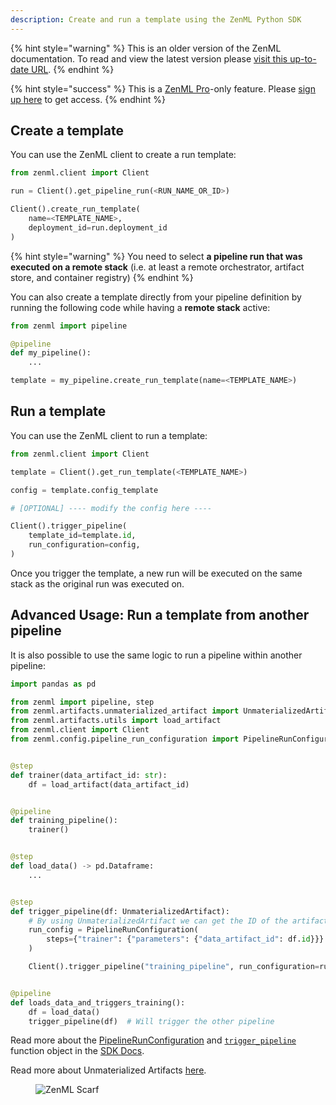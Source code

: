 ```yaml
---
description: Create and run a template using the ZenML Python SDK
---
```


{% hint style="warning" %}
This is an older version of the ZenML documentation. To read and view the latest version please [visit this up-to-date URL](https://docs.zenml.io).
{% endhint %}


{% hint style="success" %}
This is a [ZenML Pro](https://zenml.io/pro)-only feature. Please
[sign up here](https://cloud.zenml.io) to get access.
{% endhint %}

## Create a template

You can use the ZenML client to create a run template:

```python
from zenml.client import Client

run = Client().get_pipeline_run(<RUN_NAME_OR_ID>)

Client().create_run_template(
    name=<TEMPLATE_NAME>,
    deployment_id=run.deployment_id
)
```

{% hint style="warning" %}
You need to select **a pipeline run that was executed on a remote stack** 
(i.e. at least a remote orchestrator, artifact store, and container registry)
{% endhint %}


You can also create a template directly from your pipeline definition by running the
following code while having a **remote stack** active:
```python
from zenml import pipeline

@pipeline
def my_pipeline():
    ...

template = my_pipeline.create_run_template(name=<TEMPLATE_NAME>)
```

## Run a template 

You can use the ZenML client to run a template:

```python
from zenml.client import Client

template = Client().get_run_template(<TEMPLATE_NAME>)

config = template.config_template

# [OPTIONAL] ---- modify the config here ----

Client().trigger_pipeline(
    template_id=template.id,
    run_configuration=config,
)
```

Once you trigger the template, a new run will be executed on the same stack as 
the original run was executed on.

## Advanced Usage: Run a template from another pipeline

It is also possible to use the same logic to run a pipeline within another 
pipeline:

```python
import pandas as pd

from zenml import pipeline, step
from zenml.artifacts.unmaterialized_artifact import UnmaterializedArtifact
from zenml.artifacts.utils import load_artifact
from zenml.client import Client
from zenml.config.pipeline_run_configuration import PipelineRunConfiguration


@step
def trainer(data_artifact_id: str):
    df = load_artifact(data_artifact_id)


@pipeline
def training_pipeline():
    trainer()


@step
def load_data() -> pd.Dataframe:
    ...


@step
def trigger_pipeline(df: UnmaterializedArtifact):
    # By using UnmaterializedArtifact we can get the ID of the artifact
    run_config = PipelineRunConfiguration(
        steps={"trainer": {"parameters": {"data_artifact_id": df.id}}}
    )

    Client().trigger_pipeline("training_pipeline", run_configuration=run_config)


@pipeline
def loads_data_and_triggers_training():
    df = load_data()
    trigger_pipeline(df)  # Will trigger the other pipeline
```

Read more about the [PipelineRunConfiguration](https://sdkdocs.zenml.io/latest/core_code_docs/core-config/#zenml.config.pipeline_run_configuration.PipelineRunConfiguration) and [`trigger_pipeline`](https://sdkdocs.zenml.io/latest/core_code_docs/core-client/#zenml.client.Client) function object in the [SDK Docs](https://sdkdocs.zenml.io/).

Read more about Unmaterialized Artifacts [here](../data-artifact-management/complex-usecases/unmaterialized-artifacts.md).

<!-- For scarf -->
<figure><img alt="ZenML Scarf" referrerpolicy="no-referrer-when-downgrade" src="https://static.scarf.sh/a.png?x-pxid=f0b4f458-0a54-4fcd-aa95-d5ee424815bc" /></figure>

